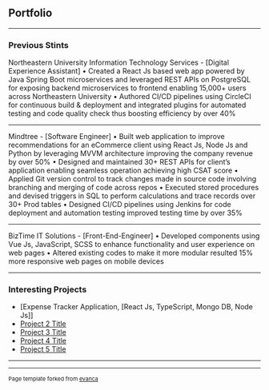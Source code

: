 ## Portfolio

---

### Previous Stints

Northeastern University Information Technology Services - [Digital Experience Assistant]
• Created a React Js based web app powered by Java Spring Boot microservices and leveraged REST APIs on PostgreSQL for exposing backend microservices to frontend enabling 15,000+ users across Northeastern University
• Authored CI/CD pipelines using CircleCI for continuous build & deployment and integrated plugins for automated testing and code quality check thus boosting efficiency by over 40%

---
Mindtree - [Software Engineer]
• Built web application to improve recommendations for an eCommerce client using React Js, Node Js and Python by leveraging MVVM architecture improving the company revenue by over 50%
• Designed and maintained 30+ REST APIs for client’s application enabling seamless operation achieving high CSAT score
• Applied Git version control to track changes made in source code involving branching and merging of code across repos
• Executed stored procedures and devised triggers in SQL to perform calculations and trace records over 30+ Prod tables
• Designed CI/CD pipelines using Jenkins for code deployment and automation testing improved testing time by over 35%

---
BizTime IT Solutions - [Front-End-Engineer]
• Developed components using Vue Js, JavaScript, SCSS to enhance functionality and user experience on web pages
• Altered existing codes to make it more modular resulted 15% more responsive web pages on mobile devices

---

### Interesting Projects

- [Expense Tracker Application, [React Js, TypeScript, Mongo DB, Node Js]]
- [Project 2 Title](http://example.com/)
- [Project 3 Title](http://example.com/)
- [Project 4 Title](http://example.com/)
- [Project 5 Title](http://example.com/)

---




---
<p style="font-size:11px">Page template forked from <a href="https://github.com/evanca/quick-portfolio">evanca</a></p>
<!-- Remove above link if you don't want to attibute -->

